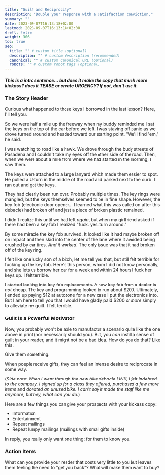 ```yaml
---
title: "Guilt and Reciprocity"
description: "Double your response with a satisfaction conviction."
summary: ""
date: 2023-09-07T16:13:18+02:00
lastmod: 2023-09-07T16:13:18+02:00
draft: false
weight: 306
toc: true
seo:
  title: "" # custom title (optional)
  description: "" # custom description (recommended)
  canonical: "" # custom canonical URL (optional)
  robots: "" # custom robot tags (optional)
---
```

##### This is a intro sentence... but does it make the copy that much more kickass? does it TEASE or create URGENCY? If not, don't use it.

### The Story Header

Curious what happened to those keys I borrowed in the last lesson? Here, I'll tell you.

So we were half a mile up the freeway when my buddy reminded me I sat the keys on the top of the car before we left. I was staving off panic as we drove turned around and headed toward our starting point. "We'll find 'em," he said.

I was watching to road like a hawk. We drove through the budy streets of Pasadena and I couldn't take my eyes off the other side of the road. Then, when we were about a mile from where we had started in the morning, I saw them.

The keys were attached to a large lanyard which made them easier to spot. He pulled a U-turn in the middle of the road and parked next to the curb. I ran out and got the keys.

They had clearly been run over. Probably multiple times. The key rings were mangled, but the keys themselves seemed to be in fine shape. However, the key fob (electronic door opener... I learned what this was called on after this debacle) had broken off and just a piece of broken plastic remained.

I didn't realize this until we had left *again*, but when my girlfriend asked if there had been a key fob I realized "fuck. yes. turn around."

By some miracle the key fob survived. It looked like it had maybe broken off on impact and then skid into the center of the lane where it avoided being crushed by car tires. *And it worked*. The only issue was that it had broken off of the key ring.

I felt like one lucky son of a bitch, let me tell you that, but still felt terrible for fucking up the key fob. Here's this person, whom I did not know personally, and she lets us borrow her car for a week and within 24 hours I fuck her keys up. I felt terrible.

I started looking into key fob replacements. A new key fob from a dealer is *not* cheap. The key and programming looked to run about $200. Ultimately, I ended up paying $12 at autozone for a new case I put the electronics into. But I am here to tell you that I would have gladly paid $200 *or more* simply to alleviate my guilt. I felt terrible.

### Guilt is a Powerful Motivator

Now, you probably won't be able to manufactur a scenario quite like the one above in print (nor necessarily should you). But, you *can* instill a sense of guilt in your reader, and it might not be a bad idea. How do you do that? Like this.

Give them something.

When poeple receive gifts, they can feel an intense desire to reciprocate in some way.

(*Side note: When I went through the new bike debacle LINK, I felt indebted to the company. I signed up for a class they offered, purchased a few more items* and *donated an unused bike. I can't say it made the staff like me anymore, but hey, what can you do.*)

Here are a few things you can give your prospects with your kickass copy:

* Information
* Entertainment
* Repeat mailings
* Repeat lumpy mailings (mailings with small gifts inside)

In reply, you really only want one thing: for them to know you.

### Action Items

What can you provide your reader that costs very little to you but leaves them feeling the need to "get you back"? What will make them want to buy?
